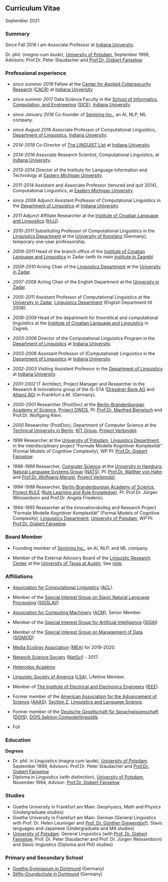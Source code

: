 ## Curriculum Vitae

September 2021

### Summary

Since Fall 2016 I am Associate Professor at [Indiana University].

Dr. phil. (*magna cum laude*), [University of Potsdam](http://www.uni-potsdam.de/), September 1999, Advisors: Prof.Dr. Peter Staudacher and [Prof.Dr. Gisbert Fanselow](http://www.ling.uni-potsdam.de/%7Efanselow/)


### Professional experience

- *since summer 2018* Fellow at the [Center for Applied Cybersecurity Research](https://cacr.iu.edu/) ([CACR](https://cacr.iu.edu/)) at [Indiana University]

- *since summer 2017* Data Science Faculty in the [School of Informatics, Computation, and Engineering](https://sice.indiana.edu/) ([SICE](https://sice.indiana.edu/)), [Indiana University]

- *since January 2018* Co-founder of [Semiring Inc.], an AI, NLP, ML company.

- *since August 2016* Associate Professor of Computational Linguistics, [Department of Linguistics], [Indiana University].

- *2014-2018* Co-Director of [The LINGUIST List](http://linguistlist.org/) at [Indiana University].

- *2014-2016* Associate Research Scientist, Computational Linguistics, at [Indiana University].

- *2013-2014* Director of the Institute for Language Information and Technology at [Eastern Michigan University](http://www.emich.edu/).

- *2011-2014* Assistant and Associate Professor (tenured and quit 2014), Computational Linguistics, at [Eastern Michigan University](http://www.emich.edu/).

- *since 2006* Adjunct Assistant Professor of Computational Linguistics in the [Department of Linguistics] at [Indiana University].

- *2011* Adjunct Affiliate Researcher at the [Institute of Croatian Language and Linguistics](http://www.ihjj.hr/) ([IHJJ](http://www.ihjj.hr/)).

- *2010-2011* Substituting Professor of Computational Linguistics in the [Linguistics Department](http://ling.uni-konstanz.de/) at the [University of Konstanz](http://www.uni-konstanz.de/) (Germany), temporary one-year professorship.

- *2009-2011* Head of the branch office of the [Institute of Croatian Language and Linguistics](http://www.ihjj.hr/) in Zadar (with its main [institute in Zagreb](http://www.ihjj.hr/))

- *2009-2010* Acting Chair of the [Linguistics Department](http://ling.unizd.hr/) at the [University in Zadar](http://www.unizd.hr/).

- *2007-2008* Acting Chair of the English Department at the [University in Zadar](http://www.unizd.hr/).

- *2005-2011* Assistant Professor of Computational Linguistics at the [University in Zadar](http://www.unizd.hr/), [Linguistics Department](http://ling.unizd.hr/) (English Department till 2008).

- *2006-2009* Head of the department for theoretical and computational linguistics at the [Institute of Croatian Language and Linguistics](http://www.ihjj.hr/) in Zagreb.

- *2003-2006* Director of the Computational Linguistics Program in the [Department of Linguistics] at [Indiana University].

- *2003-2006* Assistant Professor of (Computational) Linguistics in the [Department of Linguistics] at [Indiana University].

- *2002-2003* Visiting Assistant Professor in the [Department of Linguistics] at [Indiana University].

- *2001-2002* IT Architect, Project Manager and Researcher in the Research &amp; Innovations group of the IS-STA ([Dresdner Bank AG](http://www.dresdner-bank.de/) and [Allianz AG](https://www.allianz.de/)) in Frankfurt a.M. (Germany).

- *2000-2001* Researcher (PostDoc) at the [Berlin-Brandenburgian Academy of Science](http://www.bbaw.de/), [Project DWDS](http://www.dwds.de/), PI: [Prof.Dr. Manfred Bierwisch](http://de.wikipedia.org/wiki/Manfred_Bierwisch) and Prof.Dr. Wolfgang Klein.

- *2000* Researcher (PostDoc), Department of Computer Science at the [Technical University in Berlin](http://www.tu-berlin.de/), [KIT Group](http://flp.cs.tu-berlin.de/kit/), [Project Verbmobil](http://verbmobil.dfki.de/).

- *1999* Researcher at the [University of Potsdam], [Linguistics Department](http://www.ling.uni-potsdam.de/), in the interdisciplinary project &ldquo;Formale Modelle Kognitiver Komplexit&auml;t&rdquo; (Formal Models of Cognitive Complexity), WP PI: [Prof.Dr. Gisbert Fanselow](http://www.ling.uni-potsdam.de/~fanselow/).

- *1998-1999* Researcher, [Computer Science](http://www.informatik.uni-hamburg.de/) at the [University in Hamburg](http://www.uni-hamburg.de/), [Natural Language Systems Group](http://nats-www.informatik.uni-hamburg.de/Main/WebHome) ([NATS](http://nats-www.informatik.uni-hamburg.de/Main/WebHome)), PI: [Prof.Dr. Walther von Hahn](http://www1.uni-hamburg.de/slm/ifg1/Personal/Hahn_von/GermHome.html) and [Prof.Dr. Wolfgang Menzel](http://nats-www.informatik.uni-hamburg.de/WolfgangMenzel), [Project Verbmobil](http://verbmobil.dfki.de/).

- *1994-1998* Researcher, [Berlin-Brandenburgian Academy of Science](http://www.bbaw.de/), [Project RULE](http://rule.bbaw.de/) ([Rule Learning and Rule Knowledge](http://rule.bbaw.de/)), PI: Prof.Dr. J&uuml;rgen Weissenborn and Prof.Dr. Angela Friederici.

- *1994-1995* Researcher at the Innovationskolleg and Research Project &ldquo;Formale Modelle Kognitiver Komplexit&auml;t&rdquo; (Formal Models of Cognitive Complexity), [Linguistics Department](http://www.ling.uni-potsdam.de/), [University of Potsdam](http://www.uni-potsdam.de/), WP PI: [Prof.Dr. Gisbert Fanselow](http://www.ling.uni-potsdam.de/~fanselow/).




### Board Member

- Founding member of [Semiring Inc.], an AI, NLP, and ML company.

- Member of the External Advisory Board of the [Linguistic Research Center](https://liberalarts.utexas.edu/lrc/) at the [University of Texas at Austin](http://www.utexas.edu/). See [note](https://liberalarts.utexas.edu/lrc/news/article.php?id=11585).



### Affiliations

- [Association for Computational Linguistics](http://www.aclweb.org/) ([ACL](http://www.aclweb.org/)).
- Member of the [Special Interest Group on Slavic Natural Language Processing](http://sigslav.cs.helsinki.fi/membership.html) ([SIGSLAV](http://sigslav.cs.helsinki.fi/membership.html))

- [Association for Computing Machinery](http://www.acm.org/) ([ACM](http://www.acm.org/)), Senior Member.
- Member of the [Special Interest Group for Artificial Intelligence](http://sigai.acm.org/) ([SIGAI](http://sigai.acm.org/))
- Member of the [Special Interest Group on Management of Data](https://sigmod.org/) ([SIGMOD](https://sigmod.org/))
- [Media Ecology Association](http://www.media-ecology.org/) ([MEA](http://www.media-ecology.org/)) for 2019-2020.
- [Network Science Society](http://www.netscisociety.net/) ([NetSci](http://www.netscisociety.net/)) - 2017.
- [Heterodox Academy](https://heterodoxacademy.org/)
- [Linguistic Society of America](http://www.lsadc.org/) ([LSA](http://www.lsadc.org/)), Lifetime Member.
- Member of [The Institute of Electrical and Electronics Engineers](http://www.ieee.org/) ([IEEE](http://www.ieee.org/)).
- Former member of the [American Association for the Advancement of Science](https://www.aaas.org/) ([AAAS](https://www.aaas.org/)), [Section Z](https://www.aaas.org/Section-Z), [Linguistics and Language Science](https://www.aaas.org/Section-Z).
- Former member of the [Deutsche Gesellschaft f&uuml;r Sprachwissenschaft](https://dgfs.de/) ([DGfS](https://dgfs.de/)), [DGfS Sektion Computerlinguistik](https://dgfs.de/cgi-bin/dgfs.pl/coli).
- Foli


### Education

<strong>Degrees</strong>

- Dr. phil. in Linguistics (magna cum laude), [University of Potsdam](http://www.uni-potsdam.de/), September 1999, Advisors: Prof.Dr. Peter Staudacher and [Prof.Dr. Gisbert Fanselow](http://www.ling.uni-potsdam.de/~fanselow/)
- Diploma in Linguistics (with distinction), [University of Potsdam](http://www.uni-potsdam.de/), November 1994, Advisor: [Prof.Dr. Gisbert Fanselow](http://www.ling.uni-potsdam.de/~fanselow/)


### Studies

- Goethe University in Frankfurt am Main: Geophysics, Math and Physics (Undergraduate studies)
- Goethe University in Frankfurt am Main: German (General Linguistics with Prof. Dr. Helen Leuninger and [Prof. Dr. G&uuml;nther Grewendorf](http://web.uni-frankfurt.de/fb10/grewendorf/)), Slavic languages and Japanese (Undergraduate and MA studies)
- [University of Potsdam](http://www.uni-potsdam.de/): General Linguistics (with [Prof. Dr. Gisbert Fanselow](http://www.ling.uni-potsdam.de/~fanselow/), Prof. Dr. Peter Staudacher and Prof. Dr. J&uuml;rgen Weissenborn) and Slavic linguistics (Diploma and PhD studies)


### Primary and Secondary School

- [Goethe Gymnasium in Dortmund](http://do.nw.schule.de/goethe-gymnasium/joom/index.php) (Germany)
- [Stifts-Grundschule in Dortmund](http://www.stift-grundschule.de/) (Germany)



[Indiana University]: http://www.iub.edu/ "Indiana University at Bloomington"
[Indiana University at Bloomington]: http://www.iub.edu/ "Indiana University at Bloomington"
[Semiring Inc.]: https://semiring.com/ "Semiring Inc."
[University of Potsdam]: http://www.uni-potsdam.de/ "University of Potsdam"
[Department of Linguistics]: http://www.indiana.edu/~lingdept/ "Indiana University, Linguistics Department"
